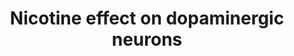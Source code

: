 ---
annotations:
- id: PW:0000721
  parent: drug pathway
  type: Pathway Ontology
  value: nicotine drug pathway
- id: CL:0000700
  parent: native cell
  type: Cell Type Ontology
  value: dopaminergic neuron
authors:
- Khanspers
- Boghog
- AlexanderPico
- MaintBot
- Madhu Rohini
- Cizar
- DeSl
- Eweitz
- Egonw
citedin:
- link: PMC5709242
  title: Comparative Genomic Evidence for the Involvement of Schizophrenia Risk Genes
    in Antipsychotic Effects (2017)
communities:
- ONTOX
description: 'Nicotine is an alkaloid found in tobacco plants. It is a substance that
  acts as a stimulant in humans and is one of the main factors responsible for tobacco
  dependence. When nicotine enters the body, it is distributed quickly through the
  bloodstream, and it can cross the blood-brain barrier to enter the central nervous
  system (CNS). It binds to two main types of nicotinic acetylcholine receptors: the
  ganglion type and the CNS type.  In dopaminergic neurons in the CNS, nicotine binds
  to the CNS-type nicotinic acetylcholine receptors. The main type of CNS receptor
  is composed of alpha 4 beta 2 (CHRNA4, CHRNB2) subunits. It has been shown that
  alpha 6, alpha 5, and beta 3 can also be in the receptor complex to modulate binding
  sensitivity. By binding to the receptor, nicotine causes cell depolarization and
  release of dopamine from the cell through the SNARE complex. Dopamine then binds
  to dopamine receptors (DRD2, DRD3, DRD4) on dopaminergic terminals and activates
  Gi alpha (GNAI1), initiating a feedback loop to inhibit dopamine release. One of
  the key players mediating dopamine signaling is PPP1R1B (also called DARPP-32, dopamine
  and cyclic AMP-regulated phospho-protein). PPP1R1B is a bifunctional signal transduction
  molecule which, by distinct mechanisms, inhibits either a serine/threonine kinase
  (PPKACA or PKA) or a serine/threonine phosphatase (PPP1CA or protein phosphatase
  1). When PPP1R1B is phosphorylated by PPKACA at threonine 34, it is an inhibitor
  of protein phosphatase 1 (PPP1CA), which inhibits dopamine secretion through the
  SNARE complex. When PPP1R1B is phosphorylated by CDK5 at threonine 75, it is converted
  to an inhibitor of PPKACA. Binding of dopamine to D2-like dopamine receptors leads
  to inhibition of adenylate cyclase (ADCY2) via G-protein GNAI1, and decreases PKA-stimulated
  phosphorylation of DARPP-32 at Thr34. This, in turn, relieves the inhibition of
  protein phosphatase 1 (PPP1CA), and inhibits further dopamine release.  Sources:
  [https://www.pharmgkb.org/pathway/PA162355621 Nicotine Pathway in Dopaminergic Neurons
  (PharmGKB)], [http://en.wikipedia.org/wiki/Nicotine Nicotine (Wikipedia)].  Proteins
  on this pathway have targeted assays available via the [https://assays.cancer.gov/available_assays?wp_id=WP1602
  CPTAC Assay Portal]'
last-edited: 2023-04-25
ndex: 456aeb14-8b63-11eb-9e72-0ac135e8bacf
organisms:
- Homo sapiens
redirect_from:
- /index.php/Pathway:WP1602
- /instance/WP1602
- /instance/WP1602_r126381
revision: r126381
schema-jsonld:
- '@context': https://schema.org/
  '@id': https://wikipathways.github.io/pathways/WP1602.html
  '@type': Dataset
  creator:
    '@type': Organization
    name: WikiPathways
  description: 'Nicotine is an alkaloid found in tobacco plants. It is a substance
    that acts as a stimulant in humans and is one of the main factors responsible
    for tobacco dependence. When nicotine enters the body, it is distributed quickly
    through the bloodstream, and it can cross the blood-brain barrier to enter the
    central nervous system (CNS). It binds to two main types of nicotinic acetylcholine
    receptors: the ganglion type and the CNS type.  In dopaminergic neurons in the
    CNS, nicotine binds to the CNS-type nicotinic acetylcholine receptors. The main
    type of CNS receptor is composed of alpha 4 beta 2 (CHRNA4, CHRNB2) subunits.
    It has been shown that alpha 6, alpha 5, and beta 3 can also be in the receptor
    complex to modulate binding sensitivity. By binding to the receptor, nicotine
    causes cell depolarization and release of dopamine from the cell through the SNARE
    complex. Dopamine then binds to dopamine receptors (DRD2, DRD3, DRD4) on dopaminergic
    terminals and activates Gi alpha (GNAI1), initiating a feedback loop to inhibit
    dopamine release. One of the key players mediating dopamine signaling is PPP1R1B
    (also called DARPP-32, dopamine and cyclic AMP-regulated phospho-protein). PPP1R1B
    is a bifunctional signal transduction molecule which, by distinct mechanisms,
    inhibits either a serine/threonine kinase (PPKACA or PKA) or a serine/threonine
    phosphatase (PPP1CA or protein phosphatase 1). When PPP1R1B is phosphorylated
    by PPKACA at threonine 34, it is an inhibitor of protein phosphatase 1 (PPP1CA),
    which inhibits dopamine secretion through the SNARE complex. When PPP1R1B is phosphorylated
    by CDK5 at threonine 75, it is converted to an inhibitor of PPKACA. Binding of
    dopamine to D2-like dopamine receptors leads to inhibition of adenylate cyclase
    (ADCY2) via G-protein GNAI1, and decreases PKA-stimulated phosphorylation of DARPP-32
    at Thr34. This, in turn, relieves the inhibition of protein phosphatase 1 (PPP1CA),
    and inhibits further dopamine release.  Sources: [https://www.pharmgkb.org/pathway/PA162355621
    Nicotine Pathway in Dopaminergic Neurons (PharmGKB)], [http://en.wikipedia.org/wiki/Nicotine
    Nicotine (Wikipedia)].  Proteins on this pathway have targeted assays available
    via the [https://assays.cancer.gov/available_assays?wp_id=WP1602 CPTAC Assay Portal]'
  keywords:
  - ADCY2
  - ATP
  - CDK5
  - CHRNA3
  - CHRNA4
  - CHRNA5
  - CHRNA6
  - CHRNB2
  - Ca++
  - DDC
  - DOPA
  - DRD2
  - DRD3
  - DRD4
  - Dopamine
  - GNAI1
  - GNB1
  - GNG2
  - K+
  - KCNK3
  - KCNK9
  - Na+
  - Nicotine
  - PPP1CA
  - PPP1R1B
  - PRKACA
  - SLC18A2
  - TH
  - Tyrosine
  - cAMP
  license: CC0
  name: Nicotine effect on dopaminergic neurons
seo: CreativeWork
title: Nicotine effect on dopaminergic neurons
wpid: WP1602
---